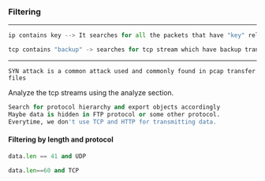 ### Filtering

---

```py
ip contains key --> It searches for all the packets that have "key" related things in them. It could be a file .zip .txt anything
```

```py
tcp contains "backup" -> searches for tcp stream which have backup transfer going on or all the packet transfers having backup string in it.
```

---

`SYN attack is a common attack used and commonly found in pcap transfer files`

Analyze the tcp streams using the analyze section.

```py
Search for protocol hierarchy and export objects accordingly 
Maybe data is hidden in FTP protocol or some other protocol.
Everytime, we don't use TCP and HTTP for transmitting data.
```

#### Filtering by length and protocol

```py
data.len == 41 and UDP

data.len==60 and TCP
```

